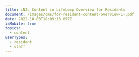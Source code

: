 ```yaml
---
title: iN2L Content in LifeLoop Overview for Residents
document: /images/cms/for-resident-content-overview-1-.pdf
date: 2022-10-03T18:09:13.097Z
isMobile: true
topics:
  - content
userTypes:
  - resident
  - staff
---
```


